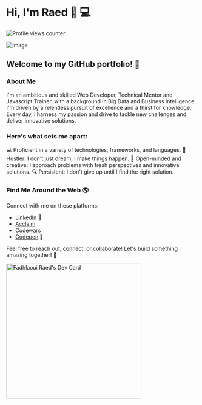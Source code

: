 # Hi, I'm Raed 👋 💻

![Profile views counter](https://komarev.com/ghpvc/?username=fadhlaouir)


![image](https://github.com/fadhlaouir/fadhlaouir/blob/main/dino.gif)

## Welcome to my GitHub portfolio! 🚀


### About Me

I'm an ambitious and skilled Web Developer, Technical Mentor and Javascript Trainer, with a background in Big Data and Business Intelligence. I'm driven by a relentless pursuit of excellence and a thirst for knowledge. Every day, I harness my passion and drive to tackle new challenges and deliver innovative solutions.

### Here's what sets me apart:

💻 Proficient in a variety of technologies, frameworks, and languages.
🚀 Hustler: I don't just dream, I make things happen.
🧠 Open-minded and creative: I approach problems with fresh perspectives and innovative solutions.
🔍 Persistent: I don't give up until I find the right solution.

### Find Me Around the Web 🌎
Connect with me on these platforms:

- <a href="https://www.linkedin.com/in/fadhlaouiraed/">LinkedIn</a> 💼
- <a href="https://www.credly.com/users/fadhlaouir/badges">Acclaim</a> 
- <a href="https://www.codewars.com/users/fadhlaouir">Codewars</a> 
- <a href="https://codepen.io/fadhlaouir"> Codepen</a> 🏓

Feel free to reach out, connect, or collaborate! Let's build something amazing together! 💪


<a href="https://app.daily.dev/fadhlaouir"><img src="https://api.daily.dev/devcards/v2/S7BgiyspexOkA4f2Teb2u.png?r=89s" width="356" alt="Fadhlaoui Raed's Dev Card"/></a>

